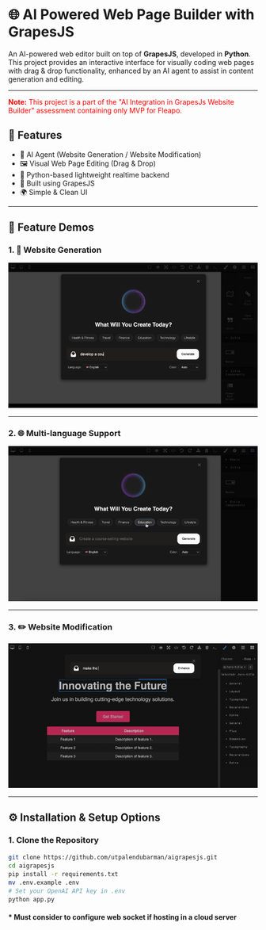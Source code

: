 # 🌐 AI Powered Web Page Builder with GrapesJS

An AI-powered web editor built on top of **GrapesJS**, developed in **Python**.  
This project provides an interactive interface for visually coding web pages with drag & drop functionality, enhanced by an AI agent to assist in content generation and editing.

---

<p style="color:red;"><strong>Note:</strong> This project is a part of the "AI Integration in GrapesJs Website Builder" assessment containing only MVP for Fleapo.</p>

## 🚀 Features

- 🤖 AI Agent (Website Generation / Website Modification)
- 🖼️ Visual Web Page Editing (Drag & Drop)
- 🐍 Python-based lightweight realtime backend
- 🎨 Built using GrapesJS
- 🌍 Simple & Clean UI

---

## 🎥 Feature Demos

### 1. 🚀 Website Generation

![Website Generation](./media/website_generation.gif)

---

### 2. 🌐 Multi-language Support

![Multi-language Support](./media/multi_language.gif)

---

### 3. ✏️ Website Modification

![Website Modification](./media/website_modification.gif)

---


## ⚙️ Installation & Setup Options

### 1. Clone the Repository

```bash
git clone https://github.com/utpalendubarman/aigrapesjs.git
cd aigrapesjs
pip install -r requirements.txt
mv .env.example .env 
# Set your OpenAI API key in .env
python app.py
```
#### * Must consider to configure web socket if hosting in a cloud server


